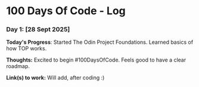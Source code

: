 # 100 Days Of Code - Log

### Day 1: [28 Sept 2025]

**Today's Progress**: Started The Odin Project Foundations. Learned basics of how TOP works. 

**Thoughts:** Excited to begin #100DaysOfCode. Feels good to have a clear roadmap.  

**Link(s) to work:** Will add, after coding :)
